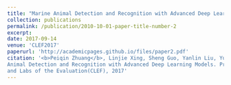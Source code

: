 ```yaml
---
title: "Marine Animal Detection and Recognition with Advanced Deep Learning Models"
collection: publications
permalink: /publication/2010-10-01-paper-title-number-2
excerpt: 
date: 2017-09-14
venue: 'CLEF2017'
paperurl: 'http://academicpages.github.io/files/paper2.pdf'
citation: '<b>Peiqin Zhuang</b>, Linjie Xing, Sheng Guo, Yanlin Liu, Yu Qiao. Marine
Animal Detection and Recognition with Advanced Deep Learning Models. Proc. of Conference
and Labs of the Evaluation(CLEF), 2017'
---
```


